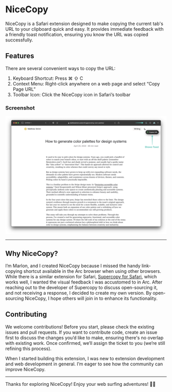 # NiceCopy
NiceCopy is a Safari extension designed to make copying the current tab's URL to your clipboard quick and easy. It provides immediate feedback with a friendly toast notification, ensuring you know the URL was copied successfully.

## Features
There are several convenient ways to copy the URL:
1. Keyboard Shortcut: Press ⌘ ⇧ C
1. Context Menu: Right-click anywhere on a web page and select “Copy Page URL”
1. Toolbar Icon: Click the NiceCopy icon in Safari’s toolbar

### Screenshot
![NiceCopy extension](README%20Assets/Toast.png)

---

## Why NiceCopy?
I’m Marlon, and I created NiceCopy because I missed the handy link-copying shortcut available in the Arc browser when using other browsers. While there is a similar extension for Safari, [Supercopy for Safari](https://apps.apple.com/us/app/supercopy-for-safari/id6477720316), which works well, I wanted the visual feedback I was accustomed to in Arc.
After reaching out to the developer of Supercopy to discuss open-sourcing it, and not receiving a response, I decided to create my own version. By open-sourcing NiceCopy, I hope others will join in to enhance its functionality.

## Contributing
We welcome contributions! Before you start, please check the existing issues and pull requests. If you want to contribute code, create an issue first to discuss the changes you’d like to make, ensuring there's no overlap with existing work. Once confirmed, we’ll assign the ticket to you (we’re still refining this process).

When I started building this extension, I was new to extension development and web development in general. I’m eager to see how the community can improve NiceCopy.

---

Thanks for exploring NiceCopy! Enjoy your web surfing adventures! 🏄‍♂️
